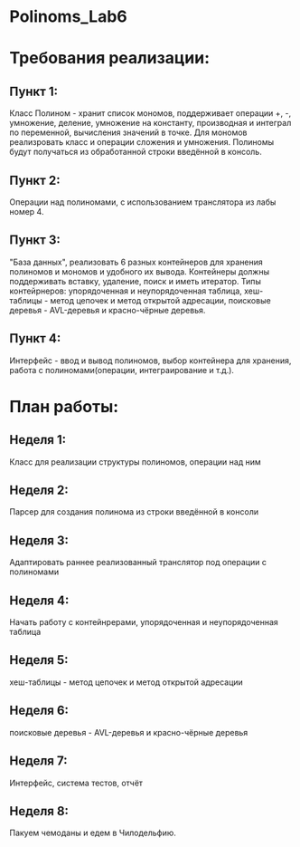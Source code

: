 # Polinoms_Lab6
# Требования реализации: #
## Пункт 1:   
Класс Полином - хранит список мономов, поддерживает операции +, -, умножение, деление, умножение на константу, производная и интеграл по переменной, вычисления значений в точке.
Для мономов реализровать класс и операции сложения и умножения. Полиномы будут получаться из обработанной строки введённой в консоль.
## Пункт 2:   
Операции над полиномами, с использованием транслятора из лабы номер 4. 
## Пункт 3:   
"База данных", реализовать 6 разных контейнеров для хранения полиномов и мономов и удобного их вывода. Контейнеры должны поддерживать вставку, удаление, поиск и иметь итератор. Типы контейрнеров: упорядоченная и неупорядоченная таблица, хеш-таблицы - метод цепочек и  метод открытой адресации, поисковые деревья - AVL-деревья и красно-чёрные деревья. 
## Пункт 4:   
Интерфейс - ввод и вывод полиномов, выбор контейнера для хранения, работа с полиномами(операции, интеграирование и т.д.). 
 # План работы: #  
 ## Неделя 1:  
 Класс для реализации структуры полиномов, операции над ним
 ## Неделя 2:   
 Парсер для создания полинома из строки введённой в консоли
 ## Неделя 3:   
 Адаптировать раннее реализованный транслятор под операции с полиномами
 ## Неделя 4:   
 Начать работу с контейнрерами, упорядоченная и неупорядоченная таблица
 ## Неделя 5:   
 хеш-таблицы - метод цепочек и  метод открытой адресации
 ## Неделя 6:  
 поисковые деревья - AVL-деревья и красно-чёрные деревья
 ## Неделя 7:   
 Интерфейс, система тестов, отчёт
 ## Неделя 8:   
 Пакуем чемоданы и едем в Чилодельфию.
